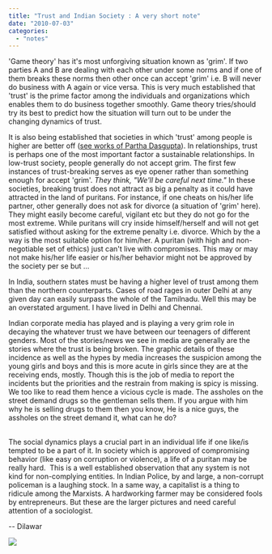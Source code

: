 ```yaml
---
title: "Trust and Indian Society : A very short note"
date: "2010-07-03"
categories: 
  - "notes"
---
```


'Game theory' has it's most unforgiving situation known as 'grim'. If two parties A and B are dealing with each other under some norms and if one of them breaks these norms then other once can accept 'grim' i.e. B will never do business with A again or vice versa. This is very much established that 'trust' is the prime factor among the individuals and organizations which enables them to do business together smoothly. Game theory tries/should try its best to predict how the situation will turn out to be under the changing dynamics of trust.  
  
It is also being established that societies in which 'trust' among people is higher are better off ([see works of Partha Dasgupta](http://www.econ.cam.ac.uk/faculty/dasgupta/index.htm)). In relationships, trust is perhaps one of the most important factor a sustainable relationships. In low-trust society, people generally do not accept grim. The first few instances of trust-breaking serves as eye opener rather than something enough for accept 'grim'. _They think, "We'll be careful next time."_ In these societies, breaking trust does not attract as big a penalty as it could have attracted in the land of puritans. For instance, if one cheats on his/her life partner, other generally does not ask for divorce (a situation of 'grim' here). They might easily become careful, vigilant etc but they do not go for the most extreme. While puritans will cry inside himself/herself and will not get satisfied without asking for the extreme penalty i.e. divorce. Which by the a way is the most suitable option for him/her. A puritan (with high and non-negotiable set of ethics) just can't live with compromises. This may or may not make his/her life easier or his/her behavior might not be approved by the society per se but ...  
  
In India, southern states must be having a higher level of trust among them than the northern counterparts. Cases of road rages in outer Delhi at any given day can easily surpass the whole of the Tamilnadu. Well this may be an overstated argument. I have lived in Delhi and Chennai.  
  
Indian corporate media has played and is playing a very grim role in decaying the whatever trust we have between our teenagers of different genders. Most of the stories/news we see in media are generally are the stories where the trust is being broken. The graphic details of these incidence as well as the hypes by media increases the suspicion among the young girls and boys and this is more acute in girls since they are at the receiving ends, mostly. Though this is the job of media to report the incidents but the priorities and the restrain from making is spicy is missing. We too like to read them hence a vicious cycle is made. The assholes on the street demand drugs so the gentleman sells them. If you argue with him why he is selling drugs to them then you know, He is a nice guys, the assholes on the street demand it, what can he do?  
   
  
The social dynamics plays a crucial part in an individual life if one like/is tempted to be a part of it. In society which is approved of compromising behavior (like easy on corruption or violence), a life of a puritan may be really hard.  This is a well established observation that any system is not kind for non-complying entities. In Indian Police, by and large, a non-corrupt policeman is a laughing stock. In a same way, a capitalist is a thing to ridicule among the Marxists. A hardworking farmer may be considered fools by entrepreneurs. But these are the larger pictures and need careful attention of a sociologist.  
  
  
\-- 
Dilawar

![](https://blogger.googleusercontent.com/tracker/3794193585985230867-2579997464118403514?l=dilawarsays.blogspot.com)

